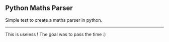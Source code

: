 ## Python Maths Parser
Simple test to create a maths parser in python.

---

This is useless ! The goal was to pass the time :)
